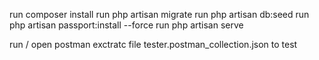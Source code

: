 run composer install
run php artisan migrate
run php artisan db:seed
run php artisan passport:install --force
run php artisan serve

run / open postman
exctratc file tester.postman_collection.json to test
